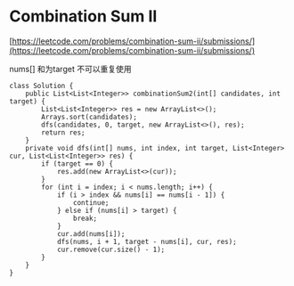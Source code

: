 # Combination Sum II

[https://leetcode.com/problems/combination-sum-ii/submissions/](https://leetcode.com/problems/combination-sum-ii/submissions/)

nums\[] 和为target 不可以重复使用&#x20;

```
class Solution {
    public List<List<Integer>> combinationSum2(int[] candidates, int target) {
        List<List<Integer>> res = new ArrayList<>();
        Arrays.sort(candidates);
        dfs(candidates, 0, target, new ArrayList<>(), res);
        return res;
    }
    private void dfs(int[] nums, int index, int target, List<Integer> cur, List<List<Integer>> res) {
        if (target == 0) {
            res.add(new ArrayList<>(cur));
        }
        for (int i = index; i < nums.length; i++) {
            if (i > index && nums[i] == nums[i - 1]) {
                continue;
            } else if (nums[i] > target) {
                break;
            }
            cur.add(nums[i]);
            dfs(nums, i + 1, target - nums[i], cur, res);
            cur.remove(cur.size() - 1);
        }
    }
}
```

